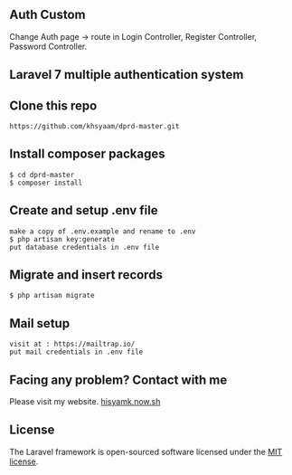 ## Auth Custom

Change Auth page -> route in Login Controller, Register Controller, Password Controller.

## Laravel 7 multiple authentication system

## Clone this repo
```
https://github.com/khsyaam/dprd-master.git
```

## Install composer packages
```
$ cd dprd-master
$ composer install
```

## Create and setup .env file
```
make a copy of .env.example and rename to .env
$ php artisan key:generate
put database credentials in .env file
```

## Migrate and insert records
```
$ php artisan migrate
```

## Mail setup 
```
visit at : https://mailtrap.io/
put mail credentials in .env file
```

## Facing any problem? Contact with me

Please visit my website.
[hisyamk.now.sh](https://hisyamk.now.sh) 


## License

The Laravel framework is open-sourced software licensed under the [MIT license](https://opensource.org/licenses/MIT).
